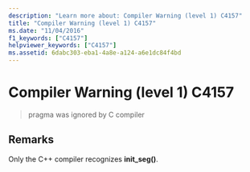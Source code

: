 ```yaml
---
description: "Learn more about: Compiler Warning (level 1) C4157"
title: "Compiler Warning (level 1) C4157"
ms.date: "11/04/2016"
f1_keywords: ["C4157"]
helpviewer_keywords: ["C4157"]
ms.assetid: 6dabc303-eba1-4a8e-a124-a6e1dc84f4bd
---
```

# Compiler Warning (level 1) C4157

> pragma was ignored by C compiler

## Remarks

Only the C++ compiler recognizes **init_seg()**.
